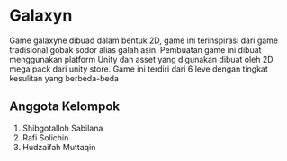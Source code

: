 # Galaxyn
Game galaxyne dibuad dalam bentuk 2D, game ini terinspirasi dari game tradisional gobak sodor alias galah asin. Pembuatan game ini dibuat menggunakan platform Unity dan asset yang digunakan dibuat oleh 2D mega pack dari unity store. Game ini terdiri dari 6 leve dengan tingkat kesulitan yang berbeda-beda

## Anggota Kelompok 
1. Shibgotalloh Sabilana
2. Rafi Solichin
3. Hudzaifah Muttaqin
